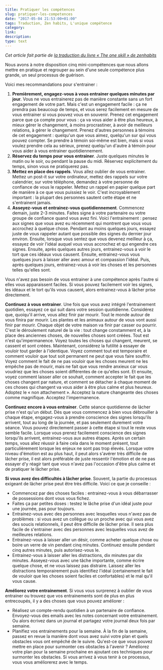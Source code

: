 ```yaml
---
title: Pratiquer les compétences
slug: pratiquer-les-competences
date: "2017-05-04 21:53:00+01:00"
tags: Traduction, Zen habits, L'unique compétence
category: 
link: 
description: 
type: text
---
```


_Cet article fait partie de [la traduction du livre « The one skill » de zenhabits](/blog/traduction-du-livre-the-one-skill-de-zenhabits/)_

Nous avons à notre disposition cinq mini-compétences que nous allons mettre en pratique et regrouper au sein d'une seule compétence plus grande, un seul processus de guérison.

Voici mes recommandations pour s'entrainer :
<!-- TEASER_END -->

1. __Premièrement, engagez-vous à vous entrainer quelques minutes par jour__. Vous ne vous entrainerez pas de manière constante sans un fort engagement de votre part. Mais c'est un engagement facile : ça ne prendra pas beaucoup de temps, et vous serez facilement en mesure de vous entrainer si vous pouvez vous en souvenir. Prenez cet engagement parce que ça compte pour vous : ça va vous aider à être plus heureux, à mieux gérer le changement, à moins procrastiner, à avoir de meilleurs relations, à gérer le changement. Prenez d'autres personnes à témoins de cet engagement : quelqu'un que vous aimez, quelqu'un sur qui vous pouvez compter. Se prendre à témoin soi-même est bien, mais si vous voulez prendre cela au sérieux, prenez quelqu'un d'autre à témoin pour vous aider à vous entrainer quotidiennement.
2. __Réservez du temps pour vous entrainer__. Juste quelques minutes le matin ou le soir, ou pendant la pause du midi. Réservez explicitement du temps, sinon vous ne pratiquerez pas.
3. __Mettez en place des rappels__. Vous allez oublier de vous entrainer. Mettez un post-it sur votre ordinateur, mettez des rappels sur votre calendrier, sur votre téléphone, demandez à votre personne de confiance de vous le rappeler. Mettez un rappel en papier quelque part de manière à ce que vous puissiez le voir. C'est incroyablement important : la plupart des personnes sautent cette étape et ne s'entrainent jamais.
4. __Asseyez-vous et entrainez-vous quotidiennement__. Commencez demain, juste 2-3 minutes. Faites signe à votre partenaire ou votre groupe de confiance quand vous avez fini. Voici l'entrainement : pensez aux signes que vous avez eu récemment qui montrent que vous vous accrochez à quelque chose. Pendant au moins quelques jours, essayez juste de vous rappeler autant que possible des signes du dernier jour environ. Ensuite, lorsque vous sentez que vous devenez meilleur à ça, essayez de voir l'idéal auquel vous vous accrochez et qui engendre ces signes. Ensuite, après quelques autres jours, entrainez-vous à voir le tort que ces idéaux vous causent. Ensuite, entrainez-vous vous quelques jours à laisser aller avec amour et compassion l'idéal. Puis, après quelques jours, entrainez-vous à voir les choses et les personnes telles qu'elles sont.


Vous n'avez pas besoin de vous entrainer à une compétence après l'autre si elles vous apparaissent faciles. Si vous pouvez facilement voir les signes, les idéaux et le tort qu'ils vous causent, alors entrainez-vous à lâcher prise directement.

__Continuez à vous entrainer__. Une fois que vous avez intégré l'entrainement quotidien, essayez ce qui suit dans votre session quotidienne.
Considérez que, quoiqu'il arrive, vous allez finir par mourir. Tout le monde autour de vous finira par mourir. Les plantes et les animaux autour de vous vont aussi finir par mourir. Chaque objet de votre maison va finir par casser ou pourrir. C'est le déroulement naturel de la vie : tout change constamment et, à la place des anciennes choses, de nouvelles choses sont créées. Tout est n'est qu'impermanence. Voyez toutes les choses qui changent, meurent, se cassent et sont créées. Maintenant, considérez la futilité à essayer de vouloir tout garder à l'identique. Voyez comment tout est temporaire et comment vouloir que tout soit permanent ne peut que vous faire souffrir. Voyez comment le fait de ne pas vouloir que les choses meurent ne les empêche pas de mourir, mais ne fait que vous rendre anxieux car vous voudriez que les choses soient différentes de ce qu'elles sont. Et ensuite, voyez comment laisser aller ce souhait, comment accepter le fait que les choses changent par nature, et comment se détacher à chaque moment de ces choses qui changent va vous aider à être plus calme et plus heureux. Adoptez le « non attachement ». Acceptez la nature changeante des choses comme magnifique. Acceptez l'impermanence.

__Continuez encore à vous entrainer__. Cette séance quotidienne de lâcher prise n'est qu'un début. Dès que vous commencez à bien vous débrouiller à chaque étape, engagez-vous à prendre conscience des signes lorsqu'ils arrivent, tout au long de la journée, et pas seulement durement votre séance. Vous pouvez directement passer à cette étape si tout le reste vous semble facile. Lorsque vous prenez facilement conscience des signes lorsqu'ils arrivent, entrainez-vous aux autres étapes. Après un certain temps, vous allez réussir à faire cela dans le moment présent, tout particulièrement lorsque les enjeux ne sont pas trop élevés. Lorsque votre niveau d'émotion est au plus haut, il peut alors s'avérer très difficile de lâcher prise, il est alors préférable de juste ressentir l'émotion et de ne pas essayer d'y réagir tant que vous n'avez pas l'occasion d'être plus calme et de pratiquer le lâcher prise.

__Si vous avez des difficultés à lâcher prise__. Souvent, la partie du processus exigeant de lâcher prise peut être très difficile. Voici ce que je conseille :

- Commencez par des choses faciles : entrainez-vous à vous débarrasser de possessions dont vous vous fichez.
- Faites ça par petites doses : testez le lâche prise d'un idéal juste pour une journée, pas pour toujours.
- Entrainez-vous avec des personnes avec lesquelles vous n'avez pas de problèmes : si vous avez un collègue ou un proche avec qui vous avez des soucis relationnels, il peut être difficile de lâcher prise. Il sera plus facile de s'entrainer avec des personnes avec lesquelles vous avez de meilleures relations.
- Entrainez-vous à laisser aller un désir, comme acheter quelque chose ou boire un verre de vin pendant cinq minutes. Continuez ensuite pendant cinq autres minutes, puis autorisez-vous le.
- Entrainez-vous à laisser aller les distractions, dix minutes par dix minutes. Asseyez-vous avec une tâche importante, comme écrire quelque chose, et ne vous laissez pas distraire. Laissez aller les distractions temporairement puis identifiez l'idéal (certainement le fait de vouloir que les choses soient faciles et confortables) et le mal qu'il vous cause.

__Améliorez votre entrainement__. Si vous vous surprenez à oublier de vous entrainer ou trouvez que vos entrainements sont de plus en plus entrecoupés, il y a des choses que vous pouvez améliorer :

- Réalisez un compte-rendu quotidien à un partenaire de confiance. Envoyez-vous des emails avec les notes concernant votre entrainement. Ou alors écrivez dans un journal et partagez votre journal deux fois par semaine.
- Planifiez vos entrainements pour la semaine. À la fin de la semaine, passez en revue la manière dont vous avez suivi votre plan et quels obstacles vous ont empêché de le suivre. Qu'est-ce que vous pouvez mettre en place pour surmonter ces obstacles à l'avenir ? Améliorez votre plan pour la semaine prochaine en ajoutant ces techniques pour surmonter les obstacles. Si vous arrivez à vous tenir à ce processus, vous vous améliorerez avec le temps.
